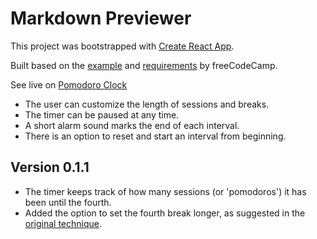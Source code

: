 # Markdown Previewer

This project was bootstrapped with [Create React App](https://github.com/facebook/create-react-app).

Built based on the [example](https://codepen.io/freeCodeCamp/full/XpKrrW) and [requirements](https://www.freecodecamp.org/learn/front-end-libraries/front-end-libraries-projects/build-a-25--5-clock) by freeCodeCamp.

See live on [Pomodoro Clock](https://danijels.github.io/pomodoro-clock)

- The user can customize the length of sessions and breaks.
- The timer can be paused at any time.
- A short alarm sound marks the end of each interval.
- There is an option to reset and start an interval from beginning.

## Version 0.1.1

- The timer keeps track of how many sessions (or 'pomodoros') it has been until the fourth.
- Added the option to set the fourth break longer, as suggested in the [original technique](https://en.wikipedia.org/wiki/Pomodoro_Technique).
